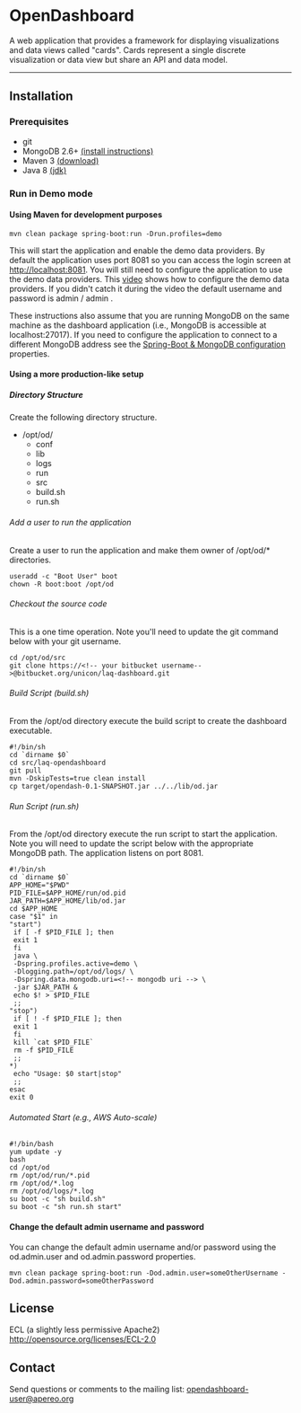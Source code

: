 OpenDashboard
============================
A web application that provides a framework for displaying visualizations and data views called "cards". Cards represent a single discrete visualization or data view but share an API and data model.

*************************************************************************************

## Installation
### Prerequisites
* git
* MongoDB 2.6+ [(install instructions)](https://docs.mongodb.com/manual/installation/)
* Maven 3 [(download)](https://maven.apache.org/download.cgi)
* Java 8 [(jdk)](http://openjdk.java.net/)
### Run in Demo mode
#### Using Maven for development purposes
~~~~
mvn clean package spring-boot:run -Drun.profiles=demo
~~~~

This will start the application and enable the demo data providers. By default the application uses port 8081 so you can access the login screen at [http://localhost:8081](http://localhost:8081). You will still need to configure the application to use the demo data providers. This [video](https://youtu.be/tNi50DEtbn0) shows how to configure the demo data providers. If you didn't catch it during the video the default username and password is admin / admin .

These instructions also assume that you are running MongoDB on the same machine as the dashboard application (i.e., MongoDB is accessible at localhost:27017). If you need to configure the application to connect to a different MongoDB address see the [Spring-Boot & MongoDB configuration](http://docs.spring.io/spring-boot/docs/current/reference/html/common-application-properties.html) properties.

#### Using a more production-like setup
##### Directory Structure
Create the following directory structure.
* /opt/od/
  * conf
  * lib
  * logs
  * run
  * src
  * build.sh
  * run.sh
###### Add a user to run the application
Create a user to run the application and make them owner of /opt/od/* directories.
~~~~
useradd -c "Boot User" boot
chown -R boot:boot /opt/od
~~~~
###### Checkout the source code
This is a one time operation. Note you'll need to update the git command below with your git username. 
~~~~
cd /opt/od/src
git clone https://<!-- your bitbucket username-->@bitbucket.org/unicon/laq-dashboard.git
~~~~
###### Build Script (build.sh)
From the /opt/od directory execute the build script to create the dashboard executable.
~~~~
#!/bin/sh
cd `dirname $0`
cd src/laq-opendashboard
git pull
mvn -DskipTests=true clean install
cp target/opendash-0.1-SNAPSHOT.jar ../../lib/od.jar
~~~~
###### Run Script (run.sh)
From the /opt/od directory execute the run script to start the application. Note you will need to update the script below with the appropriate MongoDB path. The application listens on port 8081.
~~~~
#!/bin/sh
cd `dirname $0`
APP_HOME="$PWD"
PID_FILE=$APP_HOME/run/od.pid
JAR_PATH=$APP_HOME/lib/od.jar
cd $APP_HOME
case "$1" in
"start")
 if [ -f $PID_FILE ]; then
 exit 1
 fi
 java \
 -Dspring.profiles.active=demo \
 -Dlogging.path=/opt/od/logs/ \
 -Dspring.data.mongodb.uri=<!-- mongodb uri --> \
 -jar $JAR_PATH &
 echo $! > $PID_FILE
 ;;
"stop")
 if [ ! -f $PID_FILE ]; then
 exit 1
 fi
 kill `cat $PID_FILE`
 rm -f $PID_FILE
 ;;
*)
 echo "Usage: $0 start|stop"
 ;;
esac
exit 0
~~~~
###### Automated Start (e.g., AWS Auto-scale)
~~~~
#!/bin/bash
yum update -y
bash
cd /opt/od
rm /opt/od/run/*.pid
rm /opt/od/*.log
rm /opt/od/logs/*.log
su boot -c "sh build.sh"
su boot -c "sh run.sh start"
~~~~
#### Change the default admin username and password
You can change the default admin username and/or password using the od.admin.user and od.admin.password properties.
~~~~
mvn clean package spring-boot:run -Dod.admin.user=someOtherUsername -Dod.admin.password=someOtherPassword
~~~~

License
-------
ECL (a slightly less permissive Apache2)
http://opensource.org/licenses/ECL-2.0

Contact
-------
Send questions or comments to the mailing list: opendashboard-user@apereo.org
